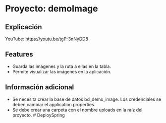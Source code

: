 # Proyecto: demoImage

## Explicación
YouTube: https://youtu.be/tgP-3nNyDD8

## Features

* Guarda las imágenes y la ruta a ellas en la tabla.
* Permite visualizar las imágenes en la aplicación.


## Información adicional
* Se necesita crear la base de datos bd_demo_image. Los credenciales se deben cambiar el application.properties.
* Se debe crear una carpeta con el nombre uploads en la raíz del proyecto.
#   D e p l o y S p r i n g  
 